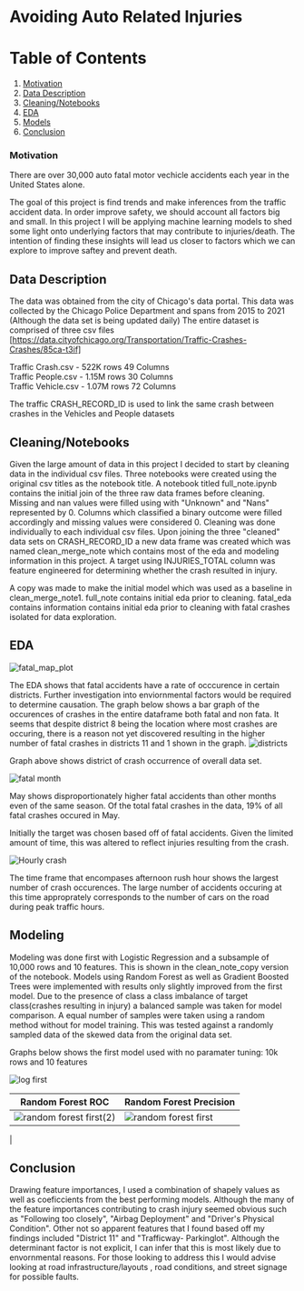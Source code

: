 # Avoiding Auto Related Injuries

# Table of Contents
1. [Motivation](https://github.com/shigos/Traffic_Models/blob/main/README.md#motivation) 
2. [Data Description](https://github.com/shigos/Traffic_Models/blob/main/README.md#data-description)
3. [Cleaning/Notebooks](https://github.com/shigos/Traffic_Models/blob/main/README.md#data-description)
4. [EDA](https://github.com/shigos/Traffic_Models/blob/main/README.md#eda)
5. [Models](https://github.com/shigos/Traffic_Models/blob/main/README.md#modeling)
6. [Conclusion](https://github.com/shigos/Traffic_Models/blob/main/README.md#modeling)

### Motivation
There are over 30,000 auto fatal motor vechicle accidents each year in the United States alone.

The goal of this project is find trends and make inferences from the traffic accident data. In order improve safety, we should account all factors big and small. In this project I will be applying machine learning models to shed some light onto underlying factors that may contribute to injuries/death. The intention of finding these insights will lead us closer to factors which we can explore to improve saftey and prevent death.



## Data Description
The data was obtained from the city of Chicago's data portal. 
This data was collected by the Chicago Police Department and spans from 2015 to 2021 (Although the data set is being updated daily) 
The entire dataset is comprised of three csv files [https://data.cityofchicago.org/Transportation/Traffic-Crashes-Crashes/85ca-t3if]

Traffic Crash.csv - 522K rows 49 Columns \
Traffic People.csv - 1.15M rows 30 Columns\
Traffic Vehicle.csv - 1.07M rows 72 Columns

The traffic CRASH_RECORD_ID is used to link the same crash between crashes in the Vehicles and People datasets

## Cleaning/Notebooks 
Given the large amount of data in this project I decided to start by cleaning data in the individual csv files. Three notebooks were created using the original csv titles as the notebook title. A notebook titled full_note.ipynb contains the initial join of the three raw data frames before cleaning. Missing and nan values were filled using with "Unknown" and "Nans" represented by 0. Columns which classified a binary outcome were filled accordingly and missing values were considered 0. Cleaning was done individually to each individual csv files. Upon joining the three "cleaned" data sets on CRASH_RECORD_ID a new data frame was created which was named clean_merge_note which contains most of the eda and modeling information in this project. A target using INJURIES_TOTAL column was feature engineered for determining whether the crash resulted in injury.

A copy was made to make the initial model which was used as a baseline in clean_merge_note1.
full_note contains initial eda prior to cleaning.
fatal_eda contains information contains initial eda prior to cleaning with fatal crashes isolated for data exploration.

## EDA

![fatal_map_plot](https://user-images.githubusercontent.com/76585249/126579407-961a1fd3-4ec8-4419-8d52-303f3fa6b2b0.png)

The EDA shows that fatal accidents have a rate of occcurence in certain districts. Further investigation into enviornmental factors would be required to determine causation.
The graph below shows a bar graph of the occurences of crashes in the entire dataframe both fatal and non fata.
It seems that despite district 8 being the location where most crashes are occuring, there is a reason not yet discovered resulting in the higher number of fatal crashes in districts 11 and 1 shown in the graph. 
![districts ](https://user-images.githubusercontent.com/76585249/126584127-f1af04cf-747e-4094-adc9-c61d805f1ec1.png)

Graph above shows district of crash occurrence of overall data set.

![fatal month](https://user-images.githubusercontent.com/76585249/126584115-48e2d7e1-1252-4a26-84cc-33dbcff54a14.png)

May shows disproportionately higher fatal accidents than other months even of the same season. Of the total fatal crashes in the data, 19% of all fatal crashes occured in May. 

Initially the target was chosen based off of fatal accidents. Given the limited amount of time, this was altered to reflect injuries resulting from the crash.

![Hourly crash](https://user-images.githubusercontent.com/76585249/126584121-7ea707ec-7ba3-413b-a285-bc32f1ad184f.png)

The time frame that encompases afternoon rush hour shows the largest number of crash occurences. The large number of accidents occuring at this time approprately corresponds to the number of cars on the road during peak traffic hours.


## Modeling
Modeling was done first with Logistic Regression and a subsample of 10,000 rows and 10 features. This is shown in the clean_note_copy version of the notebook. Models using Random Forest as well as Gradient Boosted Trees were implemented with results only slightly improved from the first model. Due to the presence of class a class imbalance of target class(crashes resulting in injury) a balanced sample was taken for model comparison. A equal number of samples were taken using a random method without for model training. This was tested against a randomly sampled data of the skewed data from the original data set. 

Graphs below shows the first model used with no paramater tuning: 10k rows and 10 features

![log first](https://user-images.githubusercontent.com/76585249/126593074-b8d5e98d-eeec-49eb-b3db-d3ea7df15592.png)  


| Random Forest ROC | Random Forest Precision |
| ------------- | ------------- |
| ![random forest first(2)](https://user-images.githubusercontent.com/76585249/126593279-bcd1b1c6-608a-4425-bcc2-5f2c134aa282.png)   | ![random forest first](https://user-images.githubusercontent.com/76585249/126593422-092550e9-0b6c-4aac-8822-41ad9a91da03.png)
 |







## Conclusion
Drawing feature importances, I used a combination of shapely values as well as coeficcients from the best performing models. Although the many of the feature importances contributing to crash injury seemed obvious such as "Following too closely", "Airbag Deployment" and "Driver's Physical Condition". Other not so apparent features that I found based off my findings included "District 11" and "Trafficway- Parkinglot". Although the determinant factor is not explicit, I can infer that this is most likely due to envornmental reasons. For those looking to address this I would advise looking at road infrastructure/layouts , road conditions, and street signage for possible faults.
